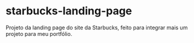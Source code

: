 # starbucks-landing-page

Projeto da landing page do site da Starbucks, feito para integrar mais um projeto para meu portfólio.
